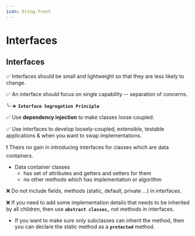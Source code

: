 ```yaml
---
icon: bring-front
---
```


# Interfaces

## Interfaces

✅ Interfaces should be small and lightweight so that they are less likely to change.

✅ An interface should focus on single capability -- separation of concerns.

&#x20;   ╰┈➤ **`Interface Segregation Principle`**

✅ Use **dependency injection** to make classes loose coupled.

✅ Use interfaces to develop loosely-coupled, extensible, testable applications & when you want to swap implementations.

❗ Theirs no gain in introducing interfaces for classes which are data containers.

* Data container classes
  * has set of attributes and getters and setters for them
  * no other methods which has implementation or algorithm

❌ Do not include fields, methods (static, default, private ...) in interfaces.

❌ If you need to add some implementation details that needs to be inherited by all children, then use **`abstract classes,`** not methods in interfaces.&#x20;

* If you want to make sure only subclasses can inherit the method, then you can declare the static method as a **`protected`** method.
